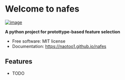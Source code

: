 # Welcome to nafes


[![image](https://img.shields.io/pypi/v/nafes.svg)](https://pypi.python.org/pypi/nafes)


**A python project for protottype-based feature selection**


-   Free software: MIT license
-   Documentation: <https://naotoo1.github.io/nafes>
    

## Features

-   TODO
